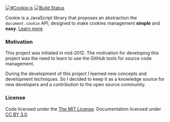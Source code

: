 [![#Cookie.js](https://farm8.staticflickr.com/7362/9029606792_1e76c00d56_o.png "Is a simple library for manipulating cookies.")](http://evertton.github.com/cookiejs/)
[![Build Status](https://travis-ci.org/evertton/cookiejs.png)](https://travis-ci.org/evertton/cookiejs)

Cookie is a JavaScript library that proposes an abstraction the `document.cookie` API, designed to make cookies management **simple** and **easy**. [Learn more](http://evertton.github.io/cookiejs)

### Motivation

This project was initiated in mid-2012. The motivation for developing this project was the need to learn to use the GitHub tools for source code management.

During the development of this project I learned new concepts and development techniques.  So I decided to keep it as a knowledge source for new developers and a contribution to the open source community.

### License

Code licensed under the [The MIT License](http://evertton.mit-license.org).
Documentation licensed under [CC BY 3.0](http://creativecommons.org/licenses/by/3.0/).
